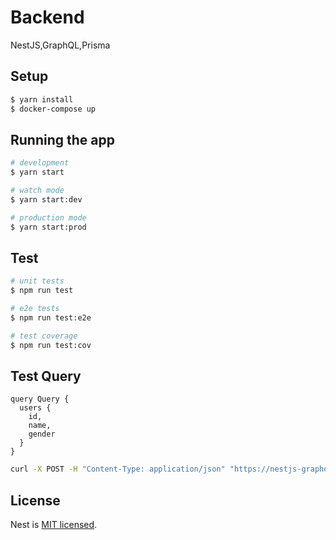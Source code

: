 # Backend
NestJS,GraphQL,Prisma

## Setup
```bash
$ yarn install
$ docker-compose up
```

## Running the app
```bash
# development
$ yarn start

# watch mode
$ yarn start:dev

# production mode
$ yarn start:prod
```

## Test

```bash
# unit tests
$ npm run test

# e2e tests
$ npm run test:e2e

# test coverage
$ npm run test:cov
```

## Test Query
```gql
query Query {
  users {
    id,
    name,
    gender
  }
}
```
```bash
curl -X POST -H "Content-Type: application/json" "https://nestjs-graphql-test-backend-wb26trvrea-an.a.run.app/graphql" --data '{ "query": "{ users { id name }}" }'
```

## License
Nest is [MIT licensed](LICENSE).
